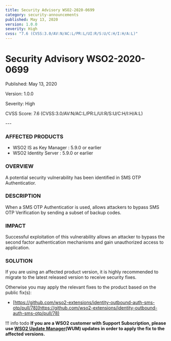 ```yaml
---
title: Security Advisory WSO2-2020-0699
category: security-announcements
published: May 13, 2020
version: 1.0.0
severity: High
cvss: "7.6 (CVSS:3.0/AV:N/AC:L/PR:L/UI:R/S:U/C:H/I:H/A:L)"
---
```


# Security Advisory WSO2-2020-0699

<p class="doc-info">Published: May 13, 2020</p>
<p class="doc-info">Version: 1.0.0</p>
<p class="doc-info">Severity: High</p>
<p class="doc-info">CVSS Score: 7.6 (CVSS:3.0/AV:N/AC:L/PR:L/UI:R/S:U/C:H/I:H/A:L)</p>
---

### AFFECTED PRODUCTS
* WSO2 IS as Key Manager : 5.9.0 or earlier
* WSO2 Identity Server :  5.9.0 or earlier


### OVERVIEW
A potential security vulnerability has been identified in SMS OTP Authenticatior.


### DESCRIPTION
When a SMS OTP Authenticatior is used, allows attackers to bypass SMS OTP Verification by sending a subset of backup codes.


### IMPACT
Successful exploitation of this vulnerability allows an attacker to bypass the second factor authentication mechanisms and gain unauthorized access to application.


### SOLUTION
If you are using an affected product version, it is highly recommended to migrate to the latest released version to receive security fixes.

Otherwise you may apply the relevant fixes to the product based on the public fix(s):

* [https://github.com/wso2-extensions/identity-outbound-auth-sms-otp/pull/78](https://github.com/wso2-extensions/identity-outbound-auth-sms-otp/pull/78)


!!! info todo
    **If you are a WSO2 customer with Support Subscription, please use [WSO2 Update Manager](https://wso2.com/updates/wum)(WUM) updates in order to apply the fix to the affected versions.**

